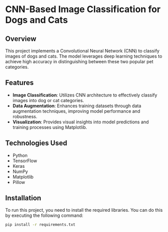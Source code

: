 # CNN-Based Image Classification for Dogs and Cats

## Overview
This project implements a Convolutional Neural Network (CNN) to classify images of dogs and cats. The model leverages deep learning techniques to achieve high accuracy in distinguishing between these two popular pet categories.

## Features
- **Image Classification**: Utilizes CNN architecture to effectively classify images into dog or cat categories.
- **Data Augmentation**: Enhances training datasets through data augmentation techniques, improving model performance and robustness.
- **Visualization**: Provides visual insights into model predictions and training processes using Matplotlib.

## Technologies Used
- Python
- TensorFlow
- Keras
- NumPy
- Matplotlib
- Pillow

## Installation
To run this project, you need to install the required libraries. You can do this by executing the following command:

```bash
pip install -r requirements.txt
